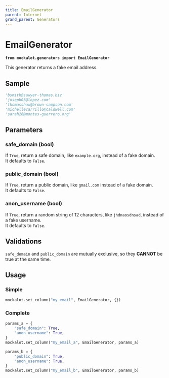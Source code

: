 ```yaml
---
title: EmailGenerator
parent: Internet
grand_parent: Generators
---
```


# EmailGenerator

**`from mockalot.generators import EmailGenerator`**

This generator returns a fake email address.

## Sample

```python
'bsmith@sawyer-thomas.biz'
'joseph03@lopez.com'
'thomasshaw@brown-sampson.com'
'michellecarrillo@caldwell.com'
'sarah26@montes-guerrero.org'
```

## Parameters

### safe_domain (bool)

If `True`, return a safe domain, like `example.org`, instead of a fake domain.  \
It defaults to `False`.

### public_domain (bool)

If `True`, return a public domain, like `gmail.com` instead of a fake domain.  \
It defaults to `False`.

### anon_username (bool)

If `True`, return a random string of 12 characters, like `jhdnaosdnsad`, instead of a fake username.  \
It defaults to `False`.

## Validations

`safe_domain` and `public_domain` are mutually exclusive, so they **CANNOT** be true at the same time.

## Usage

### Simple

```python
mockalot.set_column("my_email", EmailGenerator, {})
```

### Complete

```python
params_a = {
    "safe_domain": True,
    "anon_username": True,
}
mockalot.set_column("my_email_a", EmailGenerator, params_a)

params_b = {
    "public_domain": True,
    "anon_username": True,
}
mockalot.set_column("my_email_b", EmailGenerator, params_b)
```
